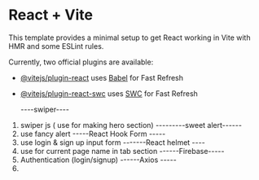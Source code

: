 # React + Vite

This template provides a minimal setup to get React working in Vite with HMR and some ESLint rules.

Currently, two official plugins are available:

- [@vitejs/plugin-react](https://github.com/vitejs/vite-plugin-react/blob/main/packages/plugin-react/README.md) uses [Babel](https://babeljs.io/) for Fast Refresh
- [@vitejs/plugin-react-swc](https://github.com/vitejs/vite-plugin-react-swc) uses [SWC](https://swc.rs/) for Fast Refresh

  ----swiper----

1. swiper js ( use for making hero section)
   ---------sweet alert------
1. use fancy alert
   -----React Hook Form -----
1. use login & sign up input form
   -------React helmet ----
1. use for current page name in tab section
   ------Firebase-----
1. Authentication (login/signup)
   ------Axios -----
1.
